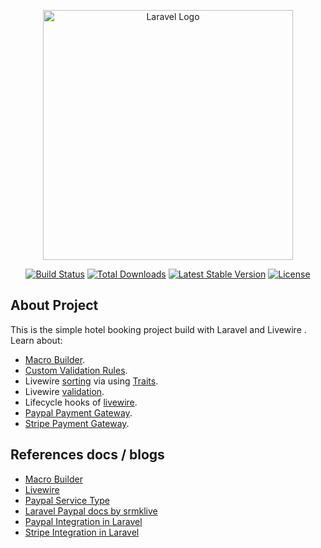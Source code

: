 <p align="center"><a href="https://laravel.com" target="_blank"><img src="https://raw.githubusercontent.com/laravel/art/master/logo-lockup/5%20SVG/2%20CMYK/1%20Full%20Color/laravel-logolockup-cmyk-red.svg" width="400" alt="Laravel Logo"></a></p>

<p align="center">
<a href="https://github.com/laravel/framework/actions"><img src="https://github.com/laravel/framework/workflows/tests/badge.svg" alt="Build Status"></a>
<a href="https://packagist.org/packages/laravel/framework"><img src="https://img.shields.io/packagist/dt/laravel/framework" alt="Total Downloads"></a>
<a href="https://packagist.org/packages/laravel/framework"><img src="https://img.shields.io/packagist/v/laravel/framework" alt="Latest Stable Version"></a>
<a href="https://packagist.org/packages/laravel/framework"><img src="https://img.shields.io/packagist/l/laravel/framework" alt="License"></a>
</p>

## About Project

This is the simple hotel booking project build with Laravel and Livewire .
Learn about:

- [Macro Builder](https://laravel.com/docs/10.x/collections#extending-collections).
- [Custom Validation Rules](https://laravel.com/docs/10.x/validation#custom-validation-rules).
- Livewire [sorting](https://laravel-livewire.com/screencasts/s7-sorting) via using [Traits](https://laravel-livewire.com/docs/2.x/traits).
- Livewire [validation](https://laravel-livewire.com/docs/2.x/input-validation#introduction).
- Lifecycle hooks of [livewire](https://laravel-livewire.com/docs/2.x/lifecycle-hooks).
- [Paypal Payment Gateway](https://developer.paypal.com/api/rest/).
- [Stripe Payment Gateway](https://stripe.com/docs/payments/checkout/customization).



## References docs / blogs
- [Macro Builder](https://devdojo.com/jeblister/how-to-build-a-searching-macro-in-laravel)
- [Livewire](https://laravel-livewire.com/screencasts/installation)
- [Paypal Service Type](https://jilt.com/blog/paypal-comparison-which-paypal-service/#:~:text=PayPal%20Express%20is%20very%20similar,t%20complete%20checkout%20at%20PayPal.)
- [Laravel Paypal docs by srmklive](https://srmklive.github.io/laravel-paypal/docs.html) 
- [Paypal Integration in Laravel](https://www.laravelia.com/post/laravel-10-paypal-payment-and-dive-into-details#google_vignette)
- [Stripe Integration in Laravel](https://tutorial101.blogspot.com/2023/06/laravel-10-how-to-integrate-stripe.html)